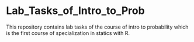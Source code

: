 # Lab_Tasks_of_Intro_to_Prob
This repository contains lab tasks of the course of intro to probability which is the first course of specialization in statics with R.
